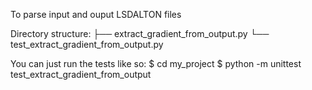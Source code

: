 To parse input and ouput LSDALTON files 



Directory structure:
├── extract_gradient_from_output.py
└── test_extract_gradient_from_output.py



You can just run the tests like so:
$ cd my_project
$ python -m unittest test_extract_gradient_from_output
